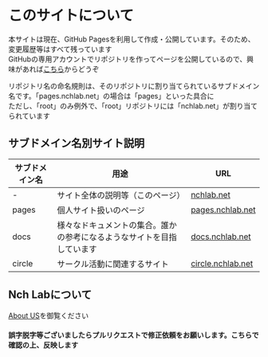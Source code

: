 # このサイトについて

本サイトは現在、GitHub Pagesを利用して作成・公開しています。そのため、変更履歴等はすべて残っています  
GitHubの専用アカウントでリポジトリを作ってページを公開しているので、興味があれば[こちら](https://github.com/Nch-Lab-net/repositories)からどうぞ

リポジトリ名の命名規則は、そのリポジトリに割り当てられているサブドメイン名です。「pages.nchlab.net」の場合は「pages」といった具合に  
ただし、「root」のみ例外で、「root」リポジトリには「nchlab.net」が割り当てられています

## サブドメイン名別サイト説明

| サブドメイン名 | 用途 | URL |
|----|----|----|
| - | サイト全体の説明等（このページ） | [nchlab.net](https://nchlab.net/) |
| pages | 個人サイト扱いのページ | [pages.nchlab.net](https://pages.nchlab.net/) |
| docs | 様々なドキュメントの集合。誰かの参考になるようなサイトを目指しています | [docs.nchlab.net](https://docs.nchlab.net/) |]
| circle | サークル活動に関連するサイト | [circle.nchlab.net](https://circle.nchlab.net/) |

## Nch Labについて

[About US](./about-us)を御覧ください

#### 誤字脱字等ございましたらプルリクエストで修正依頼をお願いします。こちらで確認の上、反映します
